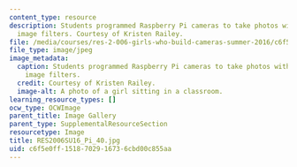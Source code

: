 ```yaml
---
content_type: resource
description: Students programmed Raspberry Pi cameras to take photos with different
  image filters. Courtesy of Kristen Railey.
file: /media/courses/res-2-006-girls-who-build-cameras-summer-2016/c6f5e0ff1518702916736cbd00c855aa_RES2006SU16_Pi_40.jpg
file_type: image/jpeg
image_metadata:
  caption: Students programmed Raspberry Pi cameras to take photos with different
    image filters.
  credit: Courtesy of Kristen Railey.
  image-alt: A photo of a girl sitting in a classroom.
learning_resource_types: []
ocw_type: OCWImage
parent_title: Image Gallery
parent_type: SupplementalResourceSection
resourcetype: Image
title: RES2006SU16_Pi_40.jpg
uid: c6f5e0ff-1518-7029-1673-6cbd00c855aa
---
```

